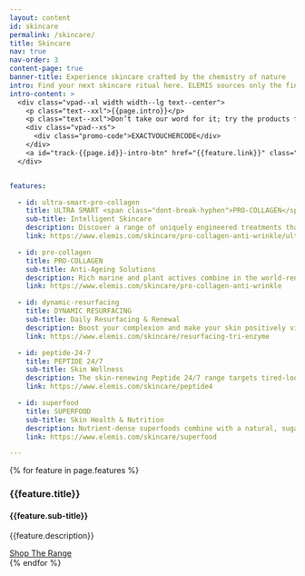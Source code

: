 ```yaml
---
layout: content
id: skincare
permalink: /skincare/
title: Skincare
nav: true
nav-order: 3
content-page: true
banner-title: Experience skincare crafted by the chemistry of nature
intro: Find your next skincare ritual here. ELEMIS sources only the finest ingredients from above and below the earth’s surface, coupling them with pioneering, science-led and transformative formulas. These innovative products offer powerful results that truly set ELEMIS apart – making them the no.1 luxury skincare company in Britain.
intro-content: >
  <div class="vpad--xl width width--lg text--center">
    <p class="text--xxl">{{page.intro}}</p>
    <p class="text--xxl">Don’t take our word for it; try the products for yourself with an exclusive discount for Secret Escapes members! Simply enter the below code at checkout:</p>
    <div class="vpad--xs">
      <div class="promo-code">EXACTVOUCHERCODE</div>
    </div>
    <a id="track-{{page.id}}-intro-btn" href="{{feature.link}}" class="btn btn--blue">Shop Skincare Now</a>
  </div>


features:

  - id: ultra-smart-pro-collagen
    title: ULTRA SMART <span class="dont-break-hyphen">PRO-COLLAGEN</span>
    sub-title: Intelligent Skincare
    description: Discover a range of uniquely engineered treatments that give you the resilient appearance of younger skin. This is the age of intelligent skincare.
    link: https://www.elemis.com/skincare/pro-collagen-anti-wrinkle/ultra-smart-pro-collagen

  - id: pro-collagen
    title: PRO-COLLAGEN
    sub-title: Anti-Ageing Solutions
    description: Rich marine and plant actives combine in the world-renowned Pro-Collagen formulations. Reduce the appearance of fine lines and wrinkles and delicately smooth your skin.
    link: https://www.elemis.com/skincare/pro-collagen-anti-wrinkle

  - id: dynamic-resurfacing
    title: DYNAMIC RESURFACING
    sub-title: Daily Resurfacing & Renewal
    description: Boost your complexion and make your skin positively vibrant with daily resurfacing and renewal formulas. Patented Tri-Enzyme technology restores even skin tone and gives you fresher, brighter skin.
    link: https://www.elemis.com/skincare/resurfacing-tri-enzyme

  - id: peptide-24-7
    title: PEPTIDE 24/7
    sub-title: Skin Wellness
    description: The skin-renewing Peptide 24/7 range targets tired-looking skin around the clock. Achieve a well-rested glow everyday all-day with this luxurious formula.
    link: https://www.elemis.com/skincare/peptide4

  - id: superfood
    title: SUPERFOOD
    sub-title: Skin Health & Nutrition
    description: Nutrient-dense superfoods combine with a natural, sugar-derived prebiotic to create a skincare system that replenishes skin. With vital hydrating nourishment, get a healthy, outdoor-fresh glow.
    link: https://www.elemis.com/skincare/superfood

---
```


{% for feature in page.features %}
  <div class="harvey{% cycle '', ' harvey--swap' %}">
    <div class="harvey__img" style="background-image: url('{{site.img}}/content/{{page.id}}/{{feature.id}}.jpg');">
      <a id="track-{{page.id}}-{{feautre.id}}-img" class="harvey__link" href="{{feature.link}}"></a>
    </div>
    <div class="harvey__text">
      <h3 class="title title--lg title--color">{{feature.title}}</h3>
      <h4 class="title title--xxs">{{feature.sub-title}}</h4>
      <p class="text--xxl">{{feature.description}}</p>
      <div class="space--sm"></div>
      <a id="track-{{page.id}}-{{feautre.id}}-btn" href="{{feature.link}}" class="btn btn--blue">Shop The Range</a>
    </div>
  </div>
{% endfor %}